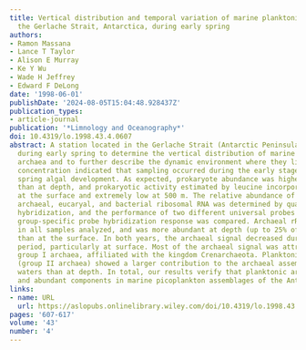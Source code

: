 ```yaml
---
title: Vertical distribution and temporal variation of marine planktonic archaea in
  the Gerlache Strait, Antarctica, during early spring
authors:
- Ramon Massana
- Lance T Taylor
- Alison E Murray
- Ke Y Wu
- Wade H Jeffrey
- Edward F DeLong
date: '1998-06-01'
publishDate: '2024-08-05T15:04:48.928437Z'
publication_types:
- article-journal
publication: '*Limnology and Oceanography*'
doi: 10.4319/lo.1998.43.4.0607
abstract: A station located in the Gerlache Strait (Antarctic Peninsula) was sampled
  during early spring to determine the vertical distribution of marine planktonic
  archaea and to further describe the dynamic environment where they live. Chlorophyll
  concentration indicated that sampling occurred during the early stages of austral
  spring algal development. As expected, prokaryote abundance was higher at surface
  than at depth, and prokaryotic activity estimated by leucine incorporation was low
  at the surface and extremely low at 500 m. The relative abundance of planktonic
  archaeal, eucaryal, and bacterial ribosomal RNA was determined by quantitative rRNA
  hybridization, and the performance of two different universal probes used to normalize
  group-specific probe hybridization response was compared. Archaeal rRNA was detected
  in all samples analyzed, and was more abundant at depth (up to 25% of total rRNA)
  than at the surface. In both years, the archaeal signal decreased during the sampling
  period, particularly at surface. Most of the archaeal signal was attributable to
  group I archaea, affiliated with the kingdom Crenarchaeota. Planktonic euryarchaeotes
  (group II archaea) showed a larger contribution to the archaeal assemblage in surface
  waters than at depth. In total, our results verify that planktonic archaea are dynamic
  and abundant components in marine picoplankton assemblages of the Antarctic Peninsula.
links:
- name: URL
  url: https://aslopubs.onlinelibrary.wiley.com/doi/10.4319/lo.1998.43.4.0607
pages: '607-617'
volume: '43'
number: '4'
---
```

